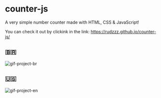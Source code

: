 # counter-js
A very simple number counter made with HTML, CSS & JavaScript!

You can check it out by clickink in the link: https://rudzzz.github.io/counter-js/

## 🇧🇷
![gif-project-br](https://user-images.githubusercontent.com/97038663/148147519-09cf8824-0ae5-4ee5-99b9-ff7271042ec3.gif)


## 🇺🇸
![gif-project-en](https://user-images.githubusercontent.com/97038663/148147523-1bc5ff22-994a-4ff4-a763-400c911245d8.gif)
